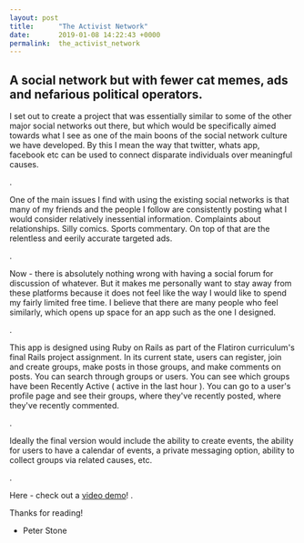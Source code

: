 ```yaml
---
layout: post
title:      "The Activist Network"
date:       2019-01-08 14:22:43 +0000
permalink:  the_activist_network
---
```



## A social network but with fewer cat memes, ads and nefarious political operators.

I set out to create a project that was essentially similar to some of the other major social networks out there, but which would be specifically aimed towards what I see as one of the main boons of the social network culture we have developed. By this I mean the way that twitter, whats app, facebook etc can be used to connect disparate individuals over meaningful causes.

.

One of the main issues I find with using the existing social networks is that many of my friends and the people I follow are consistently posting what I would consider relatively inessential information. Complaints about relationships. Silly comics. Sports commentary. On top of that are the relentless and eerily accurate targeted ads.

.

Now - there is absolutely nothing wrong with having a social forum for discussion of whatever. But it makes me personally want to stay away from these platforms because it does not feel like the way I would like to spend my fairly limited free time. I believe that there are many people who feel similarly, which opens up space for an app such as the one I designed.

.

This app is designed using Ruby on Rails as part of the Flatiron curriculum's final Rails project assignment. In its current state, users can register, join and create groups, make posts in those groups, and make comments on posts. You can search through groups or users. You can see which groups have been Recently Active ( active in the last hour ). You can go to a user's profile page and see their groups, where they've recently posted, where they've recently commented.

.

Ideally the final version would include the ability to create events, the ability for users to have a calendar of events, a private messaging option, ability to collect groups via related causes, etc.

.

Here - check out a [video demo](https://youtu.be/foD1uqvci2w)!
.


Thanks for reading!

- Peter Stone

